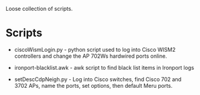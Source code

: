 Loose collection of scripts.


Scripts
================
* ciscoWismLogin.py - python script used to log into Cisco WISM2 controllers and change the AP 702Ws hardwired ports online.

* ironport-blacklist.awk - awk script to find black list items in Ironport logs

* setDescCdpNeigh.py - Log into Cisco switches, find Cisco 702 and 3702 APs, name the ports, set options, then default Meru ports.
